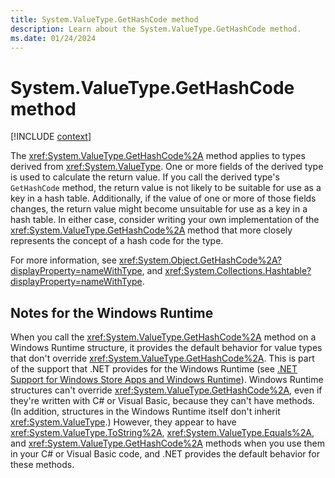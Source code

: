 ```yaml
---
title: System.ValueType.GetHashCode method
description: Learn about the System.ValueType.GetHashCode method.
ms.date: 01/24/2024
---
```

# System.ValueType.GetHashCode method

[!INCLUDE [context](includes/context.md)]

The <xref:System.ValueType.GetHashCode%2A> method applies to types derived from <xref:System.ValueType>. One or more fields of the derived type is used to calculate the return value. If you call the derived type's `GetHashCode` method, the return value is not likely to be suitable for use as a key in a hash table. Additionally, if the value of one or more of those fields changes, the return value might become unsuitable for use as a key in a hash table. In either case, consider writing your own implementation of the <xref:System.ValueType.GetHashCode%2A> method that more closely represents the concept of a hash code for the type.

For more information, see <xref:System.Object.GetHashCode%2A?displayProperty=nameWithType>, and <xref:System.Collections.Hashtable?displayProperty=nameWithType>.

## Notes for the Windows Runtime

When you call the <xref:System.ValueType.GetHashCode%2A> method on a Windows Runtime structure, it provides the default behavior for value types that don't override <xref:System.ValueType.GetHashCode%2A>. This is part of the support that .NET provides for the Windows Runtime (see [.NET Support for Windows Store Apps and Windows Runtime](/dotnet/standard/cross-platform/support-for-windows-store-apps-and-windows-runtime)). Windows Runtime structures can't override <xref:System.ValueType.GetHashCode%2A>, even if they're written with C# or Visual Basic, because they can't have methods. (In addition, structures in the Windows Runtime itself don't inherit <xref:System.ValueType>.) However, they appear to have <xref:System.ValueType.ToString%2A>, <xref:System.ValueType.Equals%2A>, and <xref:System.ValueType.GetHashCode%2A> methods when you use them in your C# or Visual Basic code, and .NET provides the default behavior for these methods.
